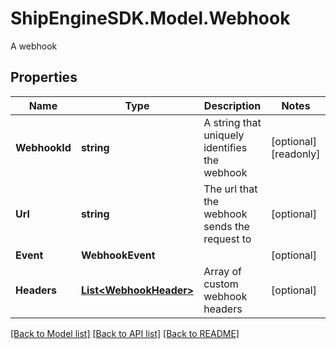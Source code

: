 # ShipEngineSDK.Model.Webhook
A webhook

## Properties

Name | Type | Description | Notes
------------ | ------------- | ------------- | -------------
**WebhookId** | **string** | A string that uniquely identifies the webhook | [optional] [readonly] 
**Url** | **string** | The url that the webhook sends the request to | [optional] 
**Event** | **WebhookEvent** |  | [optional] 
**Headers** | [**List&lt;WebhookHeader&gt;**](WebhookHeader.md) | Array of custom webhook headers | [optional] 

[[Back to Model list]](../README.md#documentation-for-models) [[Back to API list]](../README.md#documentation-for-api-endpoints) [[Back to README]](../README.md)

